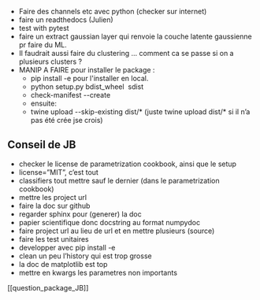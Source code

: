 - Faire des channels etc avec python (checker sur internet) 
- faire un readthedocs (Julien) 
- test with pytest
- faire un extract gaussian layer qui renvoie la couche latente gaussienne pr faire du ML. 
- Il faudrait aussi faire du clustering ... comment ca se passe si on a plusieurs clusters ? 
- MANIP A FAIRE pour installer le package : 
	- pip install -e pour l'installer en local. 
	- python setup.py bdist_wheel  sdist
	- check-manifest --create
	- ensuite: 
	-  twine upload --skip-existing dist/* (juste twine upload dist/* si il n’a pas été crée jse crois)
## Conseil de JB 
- checker le license de parametrization cookbook, ainsi que le setup 
- license=”MIT”, c’est tout 
- classifiers tout mettre sauf le dernier (dans le parametrization cookbook) 
- mettre les project url 
- faire la doc sur github 
- regarder sphinx pour (generer) la doc
- papier scientifique donc docstring au format numpydoc 
- faire project url au lieu de url et en mettre plusieurs (source) 
- faire les test unitaires 
-  developper avec pip install -e 
- clean un peu l’history qui est trop grosse
- la doc de matplotlib est top 
- mettre en kwargs les parametres non importants 

[[question_package_JB]]
